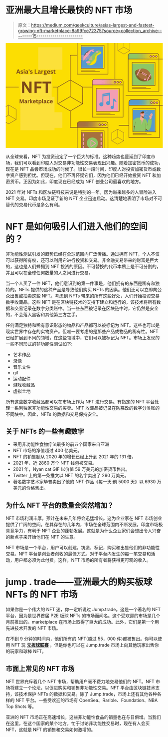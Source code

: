 # 亚洲最大且增长最快的 NFT 市场

> 原文：<https://medium.com/geekculture/asias-largest-and-fastest-growing-nft-marketplace-8a99fce72375?source=collection_archive---------15----------------------->

![](img/653260f426e2cc3bbb3bf538e43187c8.png)

从全球来看，NFT 为投资设定了一个巨大的标准。这种趋势也蔓延到了印度市场，我们可以看到印度人对交易非功能性交易表现出兴趣。随着加密货币的成功，现在是 NFT 品尝市场成功的时候了。很长一段时间，印度人对投资加密货币或数字资产感到担忧。但现在，他们不再怀疑它们，因为他们已经开始投资 NFT 和加密货币。正因为如此，印度现在已经成为 NFT 创业公司最喜欢的地方。

2021 年对 NFTs 和区块链科技来说是特别的一年，因为越来越多的人冒险进入 NFT 交易。印度市场见证了新的 NFT 企业迅速启动。这清楚地表明了市场对不可替代的交易代币是多么有利。

# NFT 是如何吸引人们进入他们的空间的？

非功能性测试引发的趋势已经在全球范围内广泛传播。通过拥有 NFT，个人不仅可以获得所有权，还可以利用它进行投资和交易。非金融交易带来的财富是巨大的，这也是人们蜂拥到 NFT 投资的原因。不可替换的代币本质上是不可分割的，并且可以在全球任何数量的人之间进行交易。

当一个人买了一件 NFT，他们意识到的第一件事是，他们拥有的东西是稀有和独特的。NFTs 提供的这种产品是导致他们购买 NFTs 的因素。他们还可以立即向公众出售或拍卖这些 NFT。考虑到 NFTs 带来的所有这些好处，人们开始投资交易数字收藏品。这些 NFT 是在区块链技术的支持下建立和运行的，该技术将所有数据和交易记录在数字分类账中。当一些东西被记录在区块链中时，它仍然是安全的，不会落入黑客和其他第三方之手。

任何满足独特和稀有意识形态的物品和产品都可以被标记为 NFT。这些也可以是现实世界中存在的实物资产。但唯一要考虑的是那些产品或物品的稀有性。NFT 已经扩展到不同的领域，在这些领域中，它们可以被标记为 NFT。市场上发现的一些不同形式的非功能性测试如下:

*   艺术作品
*   录像
*   音乐文件
*   gif
*   运动配件
*   游戏收藏品
*   虚拟土地

所有这些数字收藏品都可以在市场上作为 NFT 进行交易。有指定的 NFT 平台处理一系列独家非功能性交易的买卖。NFT 收藏品被记录在防篡改的数字分类账的不同块中。因此，NFTs 的数据和交易保持安全。

## **关于 NFTs 的一些有趣数字**

*   采用非功能性食物疗法最多的前五个国家来自亚洲
*   NFT 市场的净值超过 400 亿美元。
*   NFT 的销售额从 2020 年的增长已经上升到 2021 年的 131 倍。
*   2021 年，近 2860 万个 NFT 钱包被交易。
*   2021 年，Nyan cat GIF 以价值 59 万美元的加密货币售出。
*   Twitter 上的第一条推文以 NFT 的名字卖出了 290 万美元。
*   著名数字艺术家毕普卖出了他的 NFT 作品《每一天:前 5000 天》以 6930 万美元的价格售出。

## **为什么 NFT 平台的数量会突然增加？**

NFT 市场利润丰厚，预计在未来几年将会迅猛增长。这为企业家在 NFT 市场创业提供了广阔的空间。在其存在的几年内，市场在全球范围内不断发展。印度市场极具竞争力，有利于 NFT 企业的蓬勃发展。这就是为什么企业家们会想出令人兴奋的新点子来开始他们在 NFT 的生意。

NFT 市场是一个平台，用户可以创建，铸造，标记，购买和出售他们的非功能性交易。NFT 平台是创业者创收的最佳方式。对于平台内发生的每一笔交易和活动，用户都必须为此付费。这样，NFT 市场的所有者将获得更可观的收入。

# **jump . trade——亚洲最大的购买板球 NFTs 的 NFT 市场**

如果你是一个伟大的 NFT 迷，你一定听说过 Jump.trade。这是一个著名的 NFT 平台，因为是世界首届 P2E 板球 NFTs 的市场而闻名。这个受欢迎的市场是几个月前推出的。marketplace 在市场上取得了巨大的成功。此外，它们是第一个用先进技术开发的 NFT 市场。

在不到 9 分钟的时间内，他们所有的 NFT(超过 55，000 件)都被售出。你可以使用 NFT 玩 [**元板球联赛**](https://www.jump.trade/mcl-game) ，但是你也可以在 Jump.trade 市场上向其他玩家出售你的玩家和球棒 NFT。

## **市面上常见的 NFT 市场**

NFT 世界充斥着几个 NFT 市场，帮助用户毫不费力地交易他们的 NFT。NFT 市场将建立一个论坛，以促进购买和销售非功能性交易。NFT 平台由区块链技术支持，该技术保护 NFTs 的数据和交易。除了 Jump.trade，市场上还有其他各种各样的 NFT 平台。一些受欢迎的市场有 OpenSea、Rarible、Foundation、NBA Top Shots 等。

亚洲的 NFT 市场正在高速增长，这些非功能性食品的销量也在与日俱增。当我们在这里，在这个国家的某个地方，忙于讨论非功能性交易时，现在有人会买 NFT，这就是 NFT 的销售和交易如何激增的。